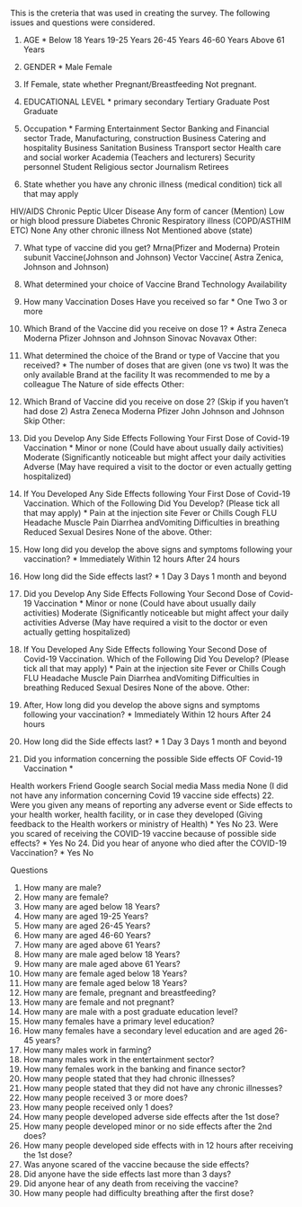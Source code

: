This is the creteria that was used in creating the survey. The following issues and questions were considered.

1. AGE *
Below 18 Years
19-25 Years
26-45 Years
46-60 Years
Above 61 Years
2. GENDER *
Male
Female
3. If Female, state whether
Pregnant/Breastfeeding
Not pregnant.
4. EDUCATIONAL LEVEL *
primary
secondary
Tertiary
Graduate
Post Graduate

5. Occupation *
Farming
Entertainment Sector
Banking and Financial sector
Trade, Manufacturing, construction Business
Catering and hospitality Business
Sanitation Business
Transport sector
Health care and social worker
Academia (Teachers and lecturers)
Security personnel
Student
Religious sector
Journalism
Retirees

6. State whether you have any chronic illness (medical condition) tick all that may apply 

HIV/AIDS
Chronic Peptic Ulcer Disease
Any form of cancer (Mention)
Low or high blood pressure
Diabetes
Chronic Respiratory illness (COPD/ASTHIM ETC)
None
Any other chronic illness Not Mentioned above (state)

7. What type of vaccine did you get?
Mrna(Pfizer and Moderna)
Protein subunit Vaccine(Johnson and Johnson)
Vector Vaccine( Astra Zenica, Johnson and Johnson)
8. What determined your choice of Vaccine
Brand
Technology
Availability

9. How many Vaccination Doses Have you received so far *
One
Two
3 or more
 
10. Which Brand of the Vaccine did you receive on dose 1? *
Astra Zeneca
Moderna
Pfizer
Johnson and Johnson
Sinovac
Novavax
Other:

11. What determined the choice of the Brand or type of Vaccine that you received? *
The number of doses that are given (one vs two)
It was the only available Brand at the facility
It was recommended to me by a colleague
The Nature of side effects
Other:
 
12. Which Brand of Vaccine did you receive on dose 2? (Skip if you haven’t had dose 2)
Astra Zeneca
Moderna
Pfizer
John Johnson and Johnson
Skip
Other:

13. Did you Develop Any Side Effects Following Your First Dose of Covid-19 Vaccination *
Minor or none (Could have about usually daily activities)
Moderate (Significantly noticeable but might affect your daily activities
Adverse (May have required a visit to the doctor or even actually getting hospitalized)
14. If You Developed Any Side Effects following Your First Dose of Covid-19 Vaccination. Which of the Following Did You Develop? (Please tick all that may apply) *
Pain at the injection site
Fever or Chills
Cough
FLU
Headache
Muscle Pain
Diarrhea andVomiting
Difficulties in breathing
Reduced Sexual Desires
None of the above.
Other:
 
15. How long did you develop the above signs and symptoms following your vaccination? *
Immediately
Within 12 hours
After 24 hours
 
16. How long did the Side effects last? *
1 Day
3 Days
1 month and beyond

17. Did you Develop Any Side Effects Following Your Second Dose of Covid-19 Vaccination *
Minor or none (Could have about usually daily activities)
Moderate (Significantly noticeable but might affect your daily activities
Adverse (May have required a visit to the doctor or even actually getting hospitalized)
18. If You Developed Any Side Effects following Your Second Dose of Covid-19 Vaccination. Which of the Following Did You Develop? (Please tick all that may apply) *
Pain at the injection site
Fever or Chills
Cough
FLU
Headache
Muscle Pain
Diarrhea andVomiting
Difficulties in breathing
Reduced Sexual Desires
None of the above.
Other:
 
19. After, How long did you develop the above signs and symptoms following your vaccination? *
Immediately
Within 12 hours
After 24 hours

20. How long did the Side effects last? *
1 Day
3 Days
1 month and beyond

21. Did you information concerning the possible Side effects OF Covid-19 Vaccination *

Health workers
Friend
Google search
Social media
Mass media
None (I did not have any information concerning Covid 19 vaccine side effects)
22. Were you given any means of reporting any adverse event or Side effects to your health worker, health facility, or in case they developed (Giving feedback to the Health workers or ministry of Health) *
Yes
No
23. Were you scared of receiving the COVID-19 vaccine because of possible side effects? *
Yes
No
24. Did you hear of anyone who died after the COVID-19 Vaccination? *
Yes
No






Questions
1.	How many are male?
2.	How many are female?
3.	How many are aged below 18 Years?
4.	How many are aged 19-25 Years?
5.	How many are aged 26-45 Years?
6.	How many are aged 46-60 Years?
7.	How many are aged above 61 Years?
8.	How many are male aged below 18 Years?
9.	How many are male aged above 61 Years?
10.	How many are female aged below 18 Years?
11.	How many are female aged below 18 Years?
12.	How many are female, pregnant and breastfeeding?
13.	How many are female and not pregnant?
14.	How many are male with a post graduate education level?
15.	How many females have a primary level education?
16.	How many females have a secondary level education and are aged 26-45 years?
17.	How many males work in farming?
18.	How many males work in the entertainment sector?
19.	How many females work in the banking and finance sector?
20.	How many people stated that they had chronic illnesses?
21.	How many people stated that they did not have any chronic illnesses?
22.	How many people received 3 or more does?
23.	How many people received only 1 does?
24.	How many people developed adverse side effects after the 1st dose?
25.	How many people developed minor or no side effects after the 2nd does?
26.	How many people developed side effects with in 12 hours after receiving the 1st dose?
27.	Was anyone scared of the vaccine because the side effects?
28.	Did anyone have the side effects last more than 3 days?
29.	Did anyone hear of any death from receiving the vaccine?
30.	How many people had difficulty breathing after the first dose?

